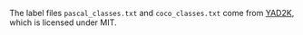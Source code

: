 The label files `pascal_classes.txt` and `coco_classes.txt` come from [YAD2K](https://github.com/allanzelener/YAD2K), which is licensed under MIT.
